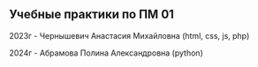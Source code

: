## Учебные практики по ПМ 01

2023г - Чернышевич Анастасия Михайловна (html, css, js, php)

2024г - Абрамова Полина Александровна (python)

